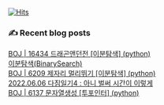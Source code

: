 

[![Hits](https://hits.seeyoufarm.com/api/count/incr/badge.svg?url=https%3A%2F%2Fgithub.com%2Fomnireader0&count_bg=%2379C83D&title_bg=%23555555&icon=&icon_color=%23E7E7E7&title=hits&edge_flat=false)](https://hits.seeyoufarm.com)
### ✍ Recent blog posts 
[BOJ | 16434 드래곤앤던전 [이분탐색] (python)](https://sebiblog.tistory.com/60) <br>
[이분탐색(BinarySearch)](https://sebiblog.tistory.com/59) <br>
[BOJ | 6209 제자리 멀리뛰기 [이분탐색] (python)](https://sebiblog.tistory.com/58) <br>
[2022.06.06 다짐일기4 : 아니 벌써 시간이 이렇게](https://sebiblog.tistory.com/57) <br>
[BOJ | 6137 문자열생성 [투포인터] (python)](https://sebiblog.tistory.com/56) <br>
